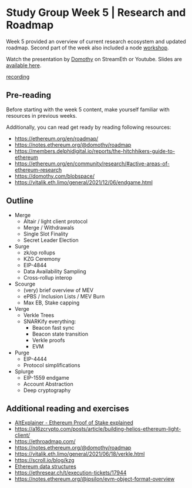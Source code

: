 # Study Group Week 5 | Research and Roadmap

Week 5 provided an overview of current research ecosystem and updated roadmap. Second part of the week also included a node [workshop](/eps/nodes_workshop.md). 

Watch the presentation by [Domothy](https://twitter.com/domothy) on StreamEth or Youtube. Slides are [available here](https://github.com/eth-protocol-fellows/protocol-studies/blob/main/docs/eps/presentations/week5.pdf). 

[recording](https://www.youtube.com/embed/UClaoL12W00?si=F-H6YMD7hgjjP2AM ':include :type=iframe width=100% height=560 frameborder="0" allow="fullscreen" allowfullscreen encrypted-media gyroscope picture-in-picture web-share')

## Pre-reading

Before starting with the week 5 content, make yourself familiar with resources in previous weeks. 

Additionally, you can read get ready by reading following resources:

- https://ethereum.org/en/roadmap/
- https://notes.ethereum.org/@domothy/roadmap
- https://members.delphidigital.io/reports/the-hitchhikers-guide-to-ethereum
- https://ethereum.org/en/community/research/#active-areas-of-ethereum-research
- https://domothy.com/blobspace/
- https://vitalik.eth.limo/general/2021/12/06/endgame.html

## Outline

- Merge
    - Altair / light client protocol
    - Merge / Withdrawals
    - Single Slot Finality
    - Secret Leader Election
- Surge
    - zk/op rollups
    - KZG Ceremony
    - EIP-4844
    - Data Availability Sampling
    - Cross-rollup interop
- Scourge
    - (very) brief overview of MEV
    - ePBS / Inclusion Lists / MEV Burn
    - Max EB, Stake capping
- Verge
    - Verkle Trees
    - SNARKify everything:
        - Beacon fast sync
        - Beacon state transition
        - Verkle proofs
        - EVM
- Purge
    - EIP-4444
    - Protocol simplifications
- Splurge
    - EIP-1559 endgame
    - Account Abstraction
    - Deep cryptography

## Additional reading and exercises 

- [AltExplainer - Ethereum Proof of Stake explained](https://www.youtube.com/watch?v=5gfNUVmX3Es)
- https://a16zcrypto.com/posts/article/building-helios-ethereum-light-client/
- https://ethroadmap.com/
- https://notes.ethereum.org/@domothy/roadmap
- https://vitalik.eth.limo/general/2021/06/18/verkle.html
- https://scroll.io/blog/kzg
- [Ethereum data structures](https://arxiv.org/pdf/2108.05513.pdf)
- https://ethresear.ch/t/execution-tickets/17944
- https://notes.ethereum.org/@ipsilon/evm-object-format-overview